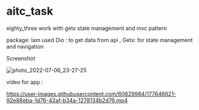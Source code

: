 # aitc_task

eighty_three
work with getx state management and mvc pattern

package: Iam used Dio : to get data from api , Getx: for state management and navigation


Screenshot

![photo_2022-07-06_23-27-25](https://user-images.githubusercontent.com/60829984/177646576-0f545365-36bb-46b2-a47f-759e4f671114.jpg)



video for app :



https://user-images.githubusercontent.com/60829984/177646621-92e88eba-1d76-42af-b34a-1278134b2d76.mp4



